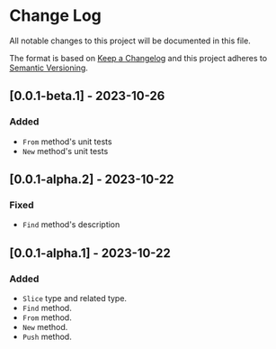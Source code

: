 # Change Log

All notable changes to this project will be documented in this file.

The format is based on [Keep a Changelog](http://keepachangelog.com/)
and this project adheres to [Semantic Versioning](http://semver.org/).

## [0.0.1-beta.1] - 2023-10-26

### Added

- `From` method's unit tests
- `New` method's unit tests

## [0.0.1-alpha.2] - 2023-10-22

### Fixed

- `Find` method's description

## [0.0.1-alpha.1] - 2023-10-22

### Added

- `Slice` type and related type.
- `Find` method.
- `From` method.
- `New` method.
- `Push` method.
